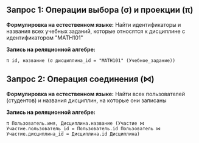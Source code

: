 ## Запрос 1: Операции выбора (σ) и проекции (π)

**Формулировка на естественном языке:**
Найти идентификаторы и названия всех учебных заданий, которые относятся к дисциплине с идентификатором "MATH101"

**Запись на реляционной алгебре:**
```
π id, название (σ дисциплина_id = "MATH101" (Учебное_задание))
```

## Запрос 2: Операция соединения (⋈)

**Формулировка на естественном языке:**
Найти всех пользователей (студентов) и названия дисциплин, на которые они записаны

**Запись на реляционной алгебре:**
```
π Пользователь.имя, Дисциплина.название (Участие ⋈ Участие.пользователь_id = Пользователь.id Пользователь ⋈ Участие.дисциплина_id = Дисциплина.id Дисциплина)
```
